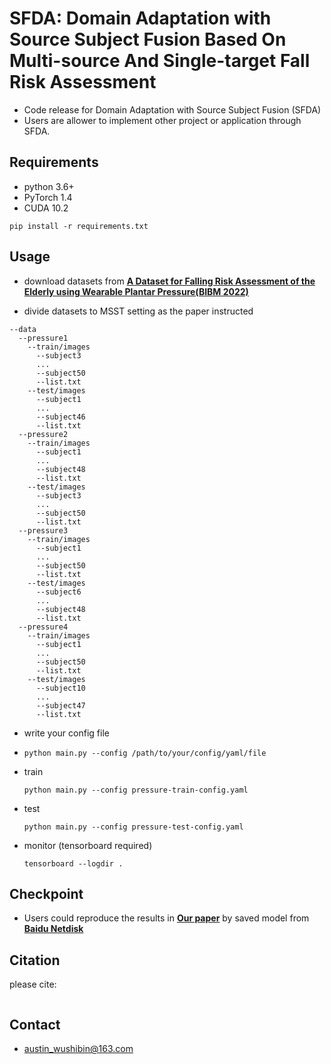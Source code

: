 # SFDA: Domain Adaptation with Source Subject Fusion Based On Multi-source And Single-target Fall Risk Assessment
- Code release for Domain Adaptation with Source Subject Fusion (SFDA)
- Users are allower to implement other project or application through SFDA.

## Requirements
- python 3.6+
- PyTorch 1.4
- CUDA 10.2

`pip install -r requirements.txt`

## Usage

- download datasets from **[A Dataset for Falling Risk Assessment of the Elderly using Wearable Plantar Pressure(BIBM 2022)](https://doi.org/10.1109/BIBM55620.2022.9995052)** 

- divide datasets to MSST setting as the paper instructed
```
--data
  --pressure1
    --train/images
      --subject3
      ...
      --subject50
      --list.txt
    --test/images
      --subject1
      ...
      --subject46
      --list.txt
  --pressure2
    --train/images
      --subject1
      ...
      --subject48
      --list.txt
    --test/images
      --subject3
      ...
      --subject50
      --list.txt
  --pressure3
    --train/images
      --subject1
      ...
      --subject50
      --list.txt
    --test/images
      --subject6
      ...
      --subject48
      --list.txt
  --pressure4
    --train/images
      --subject1
      ...
      --subject50
      --list.txt
    --test/images
      --subject10
      ...
      --subject47
      --list.txt
```
       
- write your config file

- `python main.py --config /path/to/your/config/yaml/file`

- train

  `python main.py --config pressure-train-config.yaml`

- test

  `python main.py --config pressure-test-config.yaml`
  
- monitor (tensorboard required)

  `tensorboard --logdir .`

## Checkpoint
- Users could reproduce the results in **[Our paper](https://doi.org/10.1109/BIBM55620.2022.9995052)** by saved model from **[Baidu Netdisk](https://doi.org/10.1109/BIBM55620.2022.9995052)** 
  
## Citation
please cite:
```

```

## Contact
- austin_wushibin@163.com
